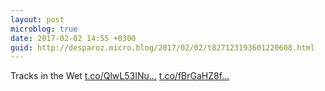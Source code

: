 ```yaml
---
layout: post
microblog: true
date: 2017-02-02 14:55 +0300
guid: http://desparoz.micro.blog/2017/02/02/t827123193601220608.html
---
```

Tracks in the Wet [t.co/QlwL53INu...](https://t.co/QlwL53INuA) [t.co/fBrGaHZ8f...](https://t.co/fBrGaHZ8f7)
